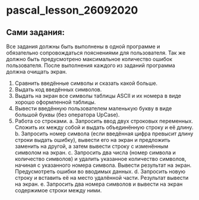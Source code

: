 # pascal_lesson_26092020

**Сами задания:**
--------------------------------------------

Все задания должны быть выполнены в одной
программе и обязательно сопровождаться пояснениями
для пользователя. Так же должно быть предусмотрено
максимальное количество ошибок пользователя. После
выполнения каждого из заданий программа должна
очищать экран.
1. Сравнить введённые символы и сказать какой
больше.
2. Выдать код введённых символов.
3. Выдать на экран все символы таблицы ASCII и их
номера в виде хорошо оформленной таблицы.
4. Вывести введённую пользователем маленькую букву
в виде большой буквы (без оператора UpCase).
5. Работа со строками.
a. Запросить ввод двух строковых переменных.
Сложить их между собой и выдать
объединённую строку и её длину.
b. Запросить номер символа (если введённая
цифра превысит длину строки выдать ошибку),
вывести его на экран и предложить заменить на
другой, а затем вывести строку с изменённым
символом на экран.
c. Запросить два числа (номер символа и
количество символов) и удалить указанное
количество символов, начиная с указанного
номера символа. Вывести результат на экран.
Предусмотреть ошибки во вводимых данных.
d. Запросить новую строку и вставить её на место
удалённой части. Результат вывести на экран.
e. Запросить два номера символов и вывести на
экран содержимое строки между ними.
